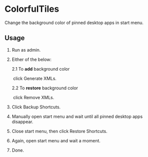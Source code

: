 # ColorfulTiles

Change the background color of pinned desktop apps in start menu.

## Usage

1. Run as admin.

2. Either of the below:

   2.1 To **add** background color

   ​	click Generate XMLs.

   2.2 To **restore** background color

   ​	click Remove XMLs.

3. Click Backup Shortcuts.

4. Manually open start menu and wait until all pinned desktop apps disappear.

5. Close start menu, then click Restore Shortcuts.

6. Again, open start menu and wait a moment.

7. Done.

